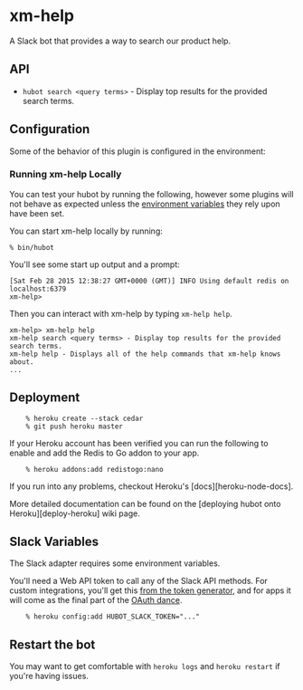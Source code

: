 xm-help
=======

A Slack bot that provides a way to search our product help.

API
---
*  `hubot search <query terms>` - Display top results for the provided search terms.

## Configuration

Some of the behavior of this plugin is configured in the environment:


### Running xm-help Locally

You can test your hubot by running the following, however some plugins will not
behave as expected unless the [environment variables](#configuration) they rely
upon have been set.

You can start xm-help locally by running:

    % bin/hubot

You'll see some start up output and a prompt:

    [Sat Feb 28 2015 12:38:27 GMT+0000 (GMT)] INFO Using default redis on localhost:6379
    xm-help>

Then you can interact with xm-help by typing `xm-help help`.

    xm-help> xm-help help
    xm-help search <query terms> - Display top results for the provided search terms.
    xm-help help - Displays all of the help commands that xm-help knows about.
    ...


## Deployment
```
    % heroku create --stack cedar
    % git push heroku master
```
If your Heroku account has been verified you can run the following to enable
and add the Redis to Go addon to your app.
```
    % heroku addons:add redistogo:nano
```
If you run into any problems, checkout Heroku's [docs][heroku-node-docs].

More detailed documentation can be found on the [deploying hubot onto
Heroku][deploy-heroku] wiki page.


## Slack Variables

The Slack adapter requires some environment variables.

You'll need a Web API token to call any of the Slack API methods. For custom integrations, you'll get this
[from the token generator](https://api.slack.com/docs/oauth-test-tokens), and for apps it will come as the final part
of the [OAuth dance](https://api.slack.com/docs/oauth).

```
    % heroku config:add HUBOT_SLACK_TOKEN="..."
```

## Restart the bot

You may want to get comfortable with `heroku logs` and `heroku restart` if
you're having issues.
